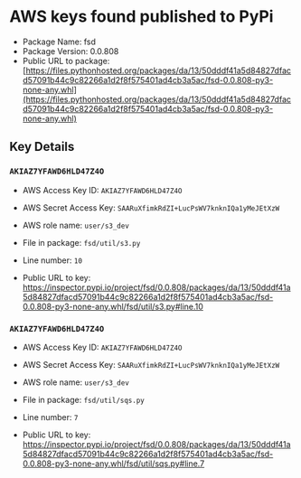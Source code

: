 # AWS keys found published to PyPi

* Package Name: fsd
* Package Version: 0.0.808
* Public URL to package: [https://files.pythonhosted.org/packages/da/13/50dddf41a5d84827dfacd57091b44c9c82266a1d2f8f575401ad4cb3a5ac/fsd-0.0.808-py3-none-any.whl](https://files.pythonhosted.org/packages/da/13/50dddf41a5d84827dfacd57091b44c9c82266a1d2f8f575401ad4cb3a5ac/fsd-0.0.808-py3-none-any.whl)

## Key Details

### `AKIAZ7YFAWD6HLD47Z4O`

* AWS Access Key ID: `AKIAZ7YFAWD6HLD47Z4O`
* AWS Secret Access Key: `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` 
* AWS role name: `user/s3_dev`
* File in package: `fsd/util/s3.py`
* Line number: `10`

* Public URL to key: https://inspector.pypi.io/project/fsd/0.0.808/packages/da/13/50dddf41a5d84827dfacd57091b44c9c82266a1d2f8f575401ad4cb3a5ac/fsd-0.0.808-py3-none-any.whl/fsd/util/s3.py#line.10



### `AKIAZ7YFAWD6HLD47Z4O`

* AWS Access Key ID: `AKIAZ7YFAWD6HLD47Z4O`
* AWS Secret Access Key: `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` 
* AWS role name: `user/s3_dev`
* File in package: `fsd/util/sqs.py`
* Line number: `7`

* Public URL to key: https://inspector.pypi.io/project/fsd/0.0.808/packages/da/13/50dddf41a5d84827dfacd57091b44c9c82266a1d2f8f575401ad4cb3a5ac/fsd-0.0.808-py3-none-any.whl/fsd/util/sqs.py#line.7



